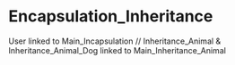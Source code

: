 # Encapsulation_Inheritance
User linked to Main_Incapsulation // Inheritance_Animal &amp; Inheritance_Animal_Dog linked to Main_Inheritance_Animal
